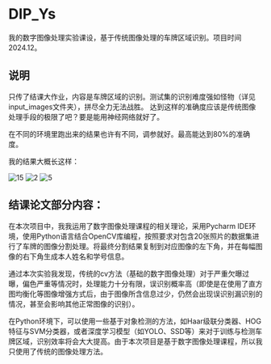 # DIP_Ys
我的数字图像处理实验课设，基于传统图像处理的车牌区域识别。项目时间2024.12。

## 说明
只传了结课大作业，内容是车牌区域的识别。测试集的识别难度强如怪物（详见input_images文件夹），拼尽全力无法战胜。
达到这样的准确度应该是传统图像处理手段的极限了吧？要是能用神经网络就好了。

在不同的环境里跑出来的结果也许有不同，调参就好。最高能达到80%的准确度。

我的结果大概长这样：

![15](https://github.com/user-attachments/assets/3620d7f7-13d5-45b6-a163-92c48d24c1a1)
![2](https://github.com/user-attachments/assets/54fa46bc-7028-451d-be27-378d6076bfb6)
![5](https://github.com/user-attachments/assets/a5705a98-6d20-4cf4-8f72-3b0bfd6e3aa0)


## 结课论文部分内容：
在本次项目中，我我运用了数字图像处理课程的相关理论，采用Pycharm IDE环境，使用Python语言结合OpenCV库编程，按照要求对包含20张照片的数据集进行了车牌的图像分割处理。将最终分割结果复制到对应图像的左下角，并在每幅图像的右下角生成本人姓名和学号信息。

通过本次实验我发现，传统的cv方法（基础的数字图像处理）对于严重欠曝过曝，偏色严重等情况时，处理能力十分有限，误识别概率高（即使是在使用了直方图均衡化等图像增强方式后，由于图像所含信息过少，仍然会出现误识别漏识别的情况，甚至会影响其他正常图像的识别）。

在Python环境下，可以使用一些基于对象检测的方法，如Haar级联分类器、HOG特征与SVM分类器，或者深度学习模型（如YOLO、SSD等）来对于训练与检测车牌区域，识别效率将会大大提高。由于本次项目是基于数字图像处理课程，所以我只使用了传统的图像处理方法。




